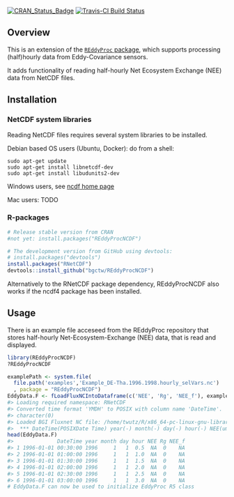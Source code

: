 
<!-- 
README.md is generated from README.Rmd. Please edit that file
#knitr::knit("README.Rmd") 
rmarkdown::render("README.Rmd") 
maybe clear cache before
-->
[![CRAN\_Status\_Badge](http://www.r-pkg.org/badges/version/REddyProcNCDF)](http://cran.r-project.org/package=REddyProcNCDF) [![Travis-CI Build Status](https://travis-ci.org/bgctw/REddyProcNCDF.svg?branch=master)](https://travis-ci.org/bgctw/REddyProcNCDF)

Overview
--------

This is an extension of the [`REddyProc` package](https://github.com/bgctw/REddyProc), which supports processing (half)hourly data from Eddy-Covariance sensors.

It adds functionality of reading half-hourly Net Ecosystem Exchange (NEE) data from NetCDF files.

Installation
------------

### NetCDF system libraries

Reading NetCDF files requires several system libraries to be installed.

Debian based OS users (Ubuntu, Docker): do from a shell:

    sudo apt-get update
    sudo apt-get install libnetcdf-dev
    sudo apt-get install libudunits2-dev

Windows users, see [ncdf home page](http://cirrus.ucsd.edu/~pierce/ncdf/)

Mac users: TODO

### R-packages

``` r
# Release stable version from CRAN
#not yet: install.packages("REddyProcNCDF")

# The development version from GitHub using devtools:
# install.packages("devtools")
install.packages("RNetCDF")
devtools::install_github("bgctw/REddyProcNCDF")
```

Alternatively to the RNetCDF package dependency, REddyProcNCDF also works if the ncdf4 package has been installed.

Usage
-----

There is an example file acceseed from the REddyProc repository that stores half-hourly Net-Ecosystem-Exchange (NEE) data, that is read and displayed.

``` r
library(REddyProcNCDF)
?REddyProcNCDF

examplePath <- system.file(
  file.path('examples','Example_DE-Tha.1996.1998.hourly_selVars.nc')
  , package = "REddyProcNCDF")
EddyData.F <- fLoadFluxNCIntoDataframe(c('NEE', 'Rg', 'NEE_f'), examplePath)
#> Loading required namespace: RNetCDF
#> Converted time format 'YMDH' to POSIX with column name 'DateTime'.
#> character(0)
#> Loaded BGI Fluxnet NC file: /home/twutz/R/x86_64-pc-linux-gnu-library/3.4/REddyProcNCDF/examples/Example_DE-Tha.1996.1998.hourly_selVars.nc with the following headers:
#>  *** DateTime(POSIXDate Time) year(-) month(-) day(-) hour(-) NEE(umol_m-2_s-1) Rg(W_m-2) NEE_f(umol_m-2_s-1)
head(EddyData.F)
#>              DateTime year month day hour NEE Rg NEE_f
#> 1 1996-01-01 00:30:00 1996     1   1  0.5  NA  0    NA
#> 2 1996-01-01 01:00:00 1996     1   1  1.0  NA  0    NA
#> 3 1996-01-01 01:30:00 1996     1   1  1.5  NA  0    NA
#> 4 1996-01-01 02:00:00 1996     1   1  2.0  NA  0    NA
#> 5 1996-01-01 02:30:00 1996     1   1  2.5  NA  0    NA
#> 6 1996-01-01 03:00:00 1996     1   1  3.0  NA  0    NA
# EddyData.F can now be used to initialize EddyProc R5 class 
```
